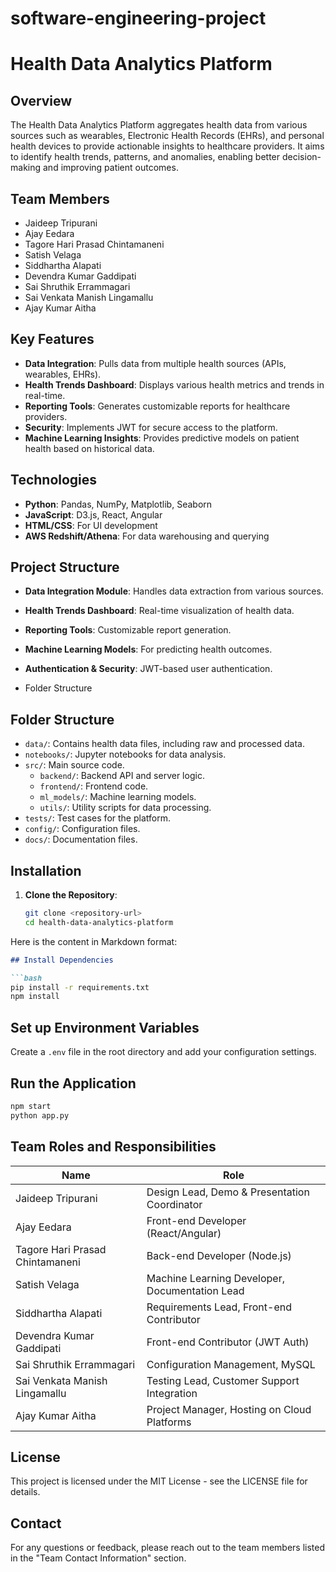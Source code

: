 # software-engineering-project

# Health Data Analytics Platform

## Overview

The Health Data Analytics Platform aggregates health data from various sources such as wearables, Electronic Health Records (EHRs), and personal health devices to provide actionable insights to healthcare providers. It aims to identify health trends, patterns, and anomalies, enabling better decision-making and improving patient outcomes.

## Team Members

- Jaideep Tripurani
- Ajay Eedara
- Tagore Hari Prasad Chintamaneni
- Satish Velaga
- Siddhartha Alapati
- Devendra Kumar Gaddipati
- Sai Shruthik Errammagari
- Sai Venkata Manish Lingamallu
- Ajay Kumar Aitha

## Key Features

- **Data Integration**: Pulls data from multiple health sources (APIs, wearables, EHRs).
- **Health Trends Dashboard**: Displays various health metrics and trends in real-time.
- **Reporting Tools**: Generates customizable reports for healthcare providers.
- **Security**: Implements JWT for secure access to the platform.
- **Machine Learning Insights**: Provides predictive models on patient health based on historical data.

## Technologies

- **Python**: Pandas, NumPy, Matplotlib, Seaborn
- **JavaScript**: D3.js, React, Angular
- **HTML/CSS**: For UI development
- **AWS Redshift/Athena**: For data warehousing and querying

## Project Structure

- **Data Integration Module**: Handles data extraction from various sources.
- **Health Trends Dashboard**: Real-time visualization of health data.
- **Reporting Tools**: Customizable report generation.
- **Machine Learning Models**: For predicting health outcomes.
- **Authentication & Security**: JWT-based user authentication.

- Folder Structure
## Folder Structure



- `data/`: Contains health data files, including raw and processed data.
- `notebooks/`: Jupyter notebooks for data analysis.
- `src/`: Main source code.
  - `backend/`: Backend API and server logic.
  - `frontend/`: Frontend code.
  - `ml_models/`: Machine learning models.
  - `utils/`: Utility scripts for data processing.
- `tests/`: Test cases for the platform.
- `config/`: Configuration files.
- `docs/`: Documentation files.


## Installation

1. **Clone the Repository**:
   ```bash
   git clone <repository-url>
   cd health-data-analytics-platform


Here is the content in Markdown format:

```markdown
## Install Dependencies

```bash
pip install -r requirements.txt
npm install
```

## Set up Environment Variables

Create a `.env` file in the root directory and add your configuration settings.

## Run the Application

```bash
npm start
python app.py
```

## Team Roles and Responsibilities

| Name                             | Role                                             |
|----------------------------------|--------------------------------------------------|
| Jaideep Tripurani                | Design Lead, Demo & Presentation Coordinator      |
| Ajay Eedara                      | Front-end Developer (React/Angular)               |
| Tagore Hari Prasad Chintamaneni  | Back-end Developer (Node.js)                     |
| Satish Velaga                    | Machine Learning Developer, Documentation Lead   |
| Siddhartha Alapati               | Requirements Lead, Front-end Contributor         |
| Devendra Kumar Gaddipati         | Front-end Contributor (JWT Auth)                 |
| Sai Shruthik Errammagari         | Configuration Management, MySQL                  |
| Sai Venkata Manish Lingamallu    | Testing Lead, Customer Support Integration       |
| Ajay Kumar Aitha                 | Project Manager, Hosting on Cloud Platforms      |

## License

This project is licensed under the MIT License - see the LICENSE file for details.

## Contact

For any questions or feedback, please reach out to the team members listed in the "Team Contact Information" section.
```

